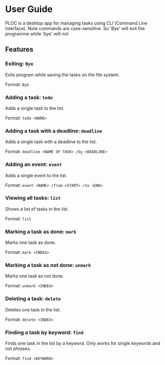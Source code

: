 # User Guide
PLOC is a desktop app for managing tasks using CLI (Command Line Interface). Note commands are case-sensitive. So 'Bye' will exit the programme while 'bye' will not

## Features

### Exiting: `Bye` 

Exits program while saving the tasks on the file system. 

Format: `Bye`

### Adding a task: `todo`

Adds a single task to the list.

Format: `todo <NAME>`

### Adding a task with a deadline: `deadline`

Adds a single task with a deadline to the list.

Format: `deadline <NAME OF TASK> /by <DEADLINE>`

### Adding an event: `event`

Adds a single event to the list.

Format: `event <NAME> /from <START> /to <END>`

### Viewing all tasks: `list`

Shows a list of tasks in the list.

Format: `list`

### Marking a task as done: `mark`

Marks one task as done.

Format: `mark <INDEX>`

### Marking a task as not done: `unmark`

Marks one task as not done.

Format: `unmark <INDEX>`

### Deleting a task: `delete`

Deletes one task in the list.

Format: `delete <INDEX>`

### Finding a task by keyword: `find`

Finds one task in the list by a keyword. Only works for single keywords and not phrases.

Format: `find <KEYWORD>`
